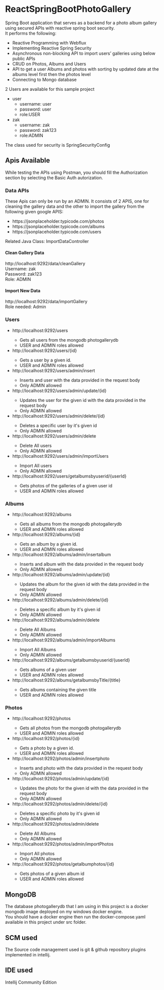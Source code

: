 # ReactSpringBootPhotoGallery
Spring Boot application that serves as a backend for a photo album gallery using secured APIs with reactive spring boot security. <br>
It performs the following:
<ul>
  <li>Reactive Programming with Webflux</li>
  <li>Implementing Reactive Spring Security</li>
  <li>Asynchronous non-blocking API to import users’ galleries using below public APIs</li>
  <li>CRUD on Photos, Albums and Users</li>
  <li>API to get a user Albums and photos with sorting by updated date at the albums level first then the photos level</li>
  <li>Connecting to Mongo database</li>
</ul>

2 Users are available for this sample project
<ul>
  <li>user
	<ul>
		<li>username: user</li>
    <li>password: user</li>
    <li>role:USER</li>
	</ul>
  </li>
  
  <li>zak
		<ul>
		<li>username: zak</li>
    <li>password: zak123</li>
    <li>role:ADMIN</li>
	</ul>
  </li>
</ul>
The class used for security is SpringSecurityConfig

## Apis Available
While testing the APIs using Postman, you should fill the Authorization section by selecting the Basic Auth autorization. 

### Data APIs
These Apis can only be run by an ADMIN. It consists of 2 APIS, one for cleaning the gallery data and the other to import the gallery from the following given google APIS:
<ul>
  <li>https://jsonplaceholder.typicode.com/photos</li>
  <li>https://jsonplaceholder.typicode.com/albums</li>
  <li>https://jsonplaceholder.typicode.com/users</li>
</ul>
Related Java Class: ImportDataController

#### Clean Gallery Data
http://localhost:9292/data/cleanGallery<br>
Username: zak<br>
Password: zak123<br>
Role: ADMIN<br>


#### Import New Data
http://localhost:9292/data/importGallery<br>
Role needed: Admin<br>

### Users
<ul>
<li>http://localhost:9292/users</li>
<ul>
  <li>Gets all users from the mongodb photogallerydb</li>
  <li>USER and ADMIN roles allowed</li>
</ul>
<li>http://localhost:9292/users/{id}</li>
<ul>
  <li>Gets a user by a given id.</li>
  <li>USER and ADMIN roles allowed</li>
</ul>
<li>http://localhost:9292/users/admin/insert</li>
<ul>
  <li>Inserts and user with the data provided in the request body</li>
  <li>Only ADMIN allowed</li>
</ul>
<li>http://localhost:9292/users/admin/update/{id}</li>
<ul>
  <li>Updates the user for the given id with the data provided in the request body</li>
  <li>Only ADMIN allowed</li>
</ul>
<li>http://localhost:9292/users/admin/delete/{id}</li>
<ul>
  <li>Deletes a specific user by it's given id </li>
  <li>Only ADMIN allowed</li>
</ul>
<li>http://localhost:9292/users/admin/delete</li>
<ul>
  <li>Delete All users</li>
  <li>Only ADMIN allowed</li>
</ul>
<li>http://localhost:9292/users/admin/importUsers</li>
<ul>
  <li>Import All users</li>
  <li>Only ADMIN allowed</li>
</ul>
<li>http://localhost:9292/users/getalbumsbyuserid/{userId}</li>
<ul>
  <li>Gets photos of the galleries of a given user id</li>
  <li>USER and ADMIN roles allowed</li>
</ul>
</ul>

### Albums

<ul>
<li>http://localhost:9292/albums</li>
<ul>
  <li>Gets all albums from the mongodb photogallerydb</li>
  <li>USER and ADMIN roles allowed</li>
</ul>
<li>http://localhost:9292/albums/{id}</li>
<ul>
  <li>Gets an album by a given id.</li>
  <li>USER and ADMIN roles allowed</li>
</ul>
<li>http://localhost:9292/albums/admin/insertalbum</li>
<ul>
  <li>Inserts and album with the data provided in the request body</li>
  <li>Only ADMIN allowed</li>
</ul>
<li>http://localhost:9292/albums/admin/update/{id}</li>
<ul>
  <li>Updates the album for the given id with the data provided in the request body</li>
  <li>Only ADMIN allowed</li>
</ul>
<li>http://localhost:9292/albums/admin/delete/{id}</li>
<ul>
  <li>Deletes a specific album by it's given id </li>
  <li>Only ADMIN allowed</li>
</ul>
<li>http://localhost:9292/albums/admin/delete</li>
<ul>
  <li>Delete All Albums</li>
  <li>Only ADMIN allowed</li>
</ul>
<li>http://localhost:9292/albums/admin/importAlbums</li>
<ul>
  <li>Import All Albums</li>
  <li>Only ADMIN allowed</li>
</ul>
<li>http://localhost:9292/albums/getalbumsbyuserid/{userId}</li>
<ul>
  <li>Gets albums of a given user</li>
  <li>USER and ADMIN roles allowed</li>
</ul>
<li>http://localhost:9292/albums/getalbumsbyTitle/{title}</li>
<ul>
  <li>Gets albums containing the given title</li>
  <li>USER and ADMIN roles allowed</li>
</ul>
</ul>

### Photos

<ul>
<li>http://localhost:9292/photos</li>
<ul>
  <li>Gets all photos from the mongodb photogallerydb</li>
  <li>USER and ADMIN roles allowed</li>
</ul>
<li>http://localhost:9292/photos/{id}</li>
<ul>
  <li>Gets a photo by a given id.</li>
  <li>USER and ADMIN roles allowed</li>
</ul>
<li>http://localhost:9292/photos/admin/insertphoto</li>
<ul>
  <li>Inserts and photo with the data provided in the request body</li>
  <li>Only ADMIN allowed</li>
</ul>
<li>http://localhost:9292/photos/admin/update/{id}</li>
<ul>
  <li>Updates the photo for the given id with the data provided in the request body</li>
  <li>Only ADMIN allowed</li>
</ul>
<li>http://localhost:9292/photos/admin/delete/{id}</li>
<ul>
  <li>Deletes a specific photo by it's given id </li>
  <li>Only ADMIN allowed</li>
</ul>
<li>http://localhost:9292/photos/admin/delete</li>
<ul>
  <li>Delete All Albums</li>
  <li>Only ADMIN allowed</li>
</ul>
<li>http://localhost:9292/photos/admin/importPhotos</li>
<ul>
  <li>Import All photos</li>
  <li>Only ADMIN allowed</li>
</ul>
<li>http://localhost:9292/photos/getalbumphotos/{id}</li>
<ul>
  <li>Gets photos of a given album id</li>
  <li>USER and ADMIN roles allowed</li>
</ul>
</ul>


## MongoDB
The database photogallerydb that I am using in this project is a docker mongodb image deployed on my windows docker engine.<br>
You should have a docker engine then run the docker-compose.yaml available in this project under src folder.<br>

## SCM used
The Source code management used is git & github repository plugins implemented in intellij.<br>

## IDE used
Intellij Community Edition<br>

